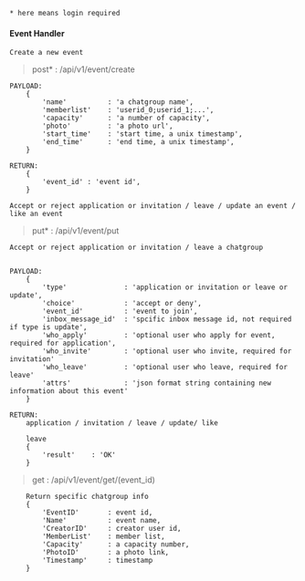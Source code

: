 ```* here means login required```

#### Event Handler

    Create a new event

> post* : /api/v1/event/create

```
PAYLOAD:
    {
        'name'          : 'a chatgroup name',
        'memberlist'    : 'userid_0;userid_1;...',
        'capacity'      : 'a number of capacity',
        'photo'         : 'a photo url',
        'start_time'    : 'start time, a unix timestamp',
        'end_time'      : 'end time, a unix timestamp',
    }

RETURN:
    {
        'event_id' : 'event id',
    }
```
    Accept or reject application or invitation / leave / update an event / like an event

> put* : /api/v1/event/put

```
Accept or reject application or invitation / leave a chatgroup


PAYLOAD:
    {
        'type'              : 'application or invitation or leave or update',
        'choice'            : 'accept or deny',
        'event_id'          : 'event to join',
        'inbox_message_id'  : 'spcific inbox message id, not required if type is update',
        'who_apply'         : 'optional user who apply for event, required for application',
        'who_invite'        : 'optional user who invite, required for invitation'
        'who_leave'         : 'optional user who leave, required for leave'
        'attrs'             : 'json format string containing new information about this event'
    }

RETURN:
    application / invitation / leave / update/ like

    leave
    {
        'result'    : 'OK'
    }

```

> get : /api/v1/event/get/(event_id)

```
    Return specific chatgroup info
    {
        'EventID'       : event id,
        'Name'          : event name,
        'CreatorID'     : creator user id,
        'MemberList'    : member list,
        'Capacity'      : a capacity number,
        'PhotoID'       : a photo link,
        'Timestamp'     : timestamp
    }
```


















